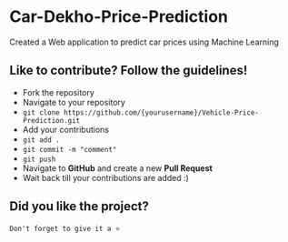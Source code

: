 # Car-Dekho-Price-Prediction
Created a Web application to predict car prices using Machine Learning



## Like to contribute? Follow the guidelines!

- Fork the repository
- Navigate to your repository
- `git clone https://github.com/{yourusername}/Vehicle-Price-Prediction.git`
- Add your contributions
- `git add .`
- `git commit -m "comment"`
- `git push`
- Navigate to **GitHub** and create a new **Pull Request**
- Wait back till your contributions are added :)

## Did you like the project? 

`Don't forget to give it a ⭐`
